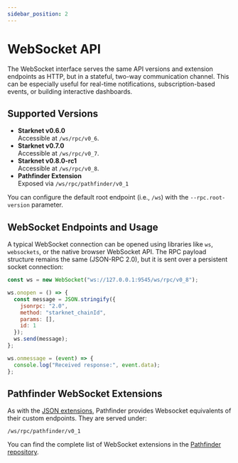 ```yaml
---
sidebar_position: 2
---
```


# WebSocket API

The WebSocket interface serves the same API versions and extension endpoints as HTTP, but in a stateful, two-way communication channel. This can be especially useful for real-time notifications, subscription-based events, or building interactive dashboards.
 
## Supported Versions
- **Starknet v0.6.0**  
  Accessible at `/ws/rpc/v0_6`.
- **Starknet v0.7.0**  
  Accessible at `/ws/rpc/v0_7`.
- **Starknet v0.8.0-rc1**  
  Accessible at `/ws/rpc/v0_8`.
- **Pathfinder Extension**  
  Exposed via `/ws/rpc/pathfinder/v0_1`

You can configure the default root endpoint (i.e., `/ws`) with the `--rpc.root-version` parameter.

## WebSocket Endpoints and Usage
A typical WebSocket connection can be opened using libraries like `ws`, `websockets`, or the native browser WebSocket API. The RPC payload structure remains the same (JSON-RPC 2.0), but it is sent over a persistent socket connection:

```js title="WebSocket Connection Example in Node.js"
const ws = new WebSocket("ws://127.0.0.1:9545/ws/rpc/v0_8");

ws.onopen = () => {
  const message = JSON.stringify({
    jsonrpc: "2.0",
    method: "starknet_chainId",
    params: [],
    id: 1
  });
  ws.send(message);
};

ws.onmessage = (event) => {
  console.log("Received response:", event.data);
};
```

## Pathfinder WebSocket Extensions

As with the [JSON extensions](interacting-with-pathfinder/json-rpc-api#pathfinder-json-extensions), Pathfinder provides Websocket equivalents of their custom endpoints. They are served under:
```
/ws/rpc/pathfinder/v0_1
```

You can find the complete list of WebSocket extensions in the [Pathfinder repository](https://github.com/eqlabs/pathfinder/blob/main/doc/rpc/pathfinder_ws.json).
